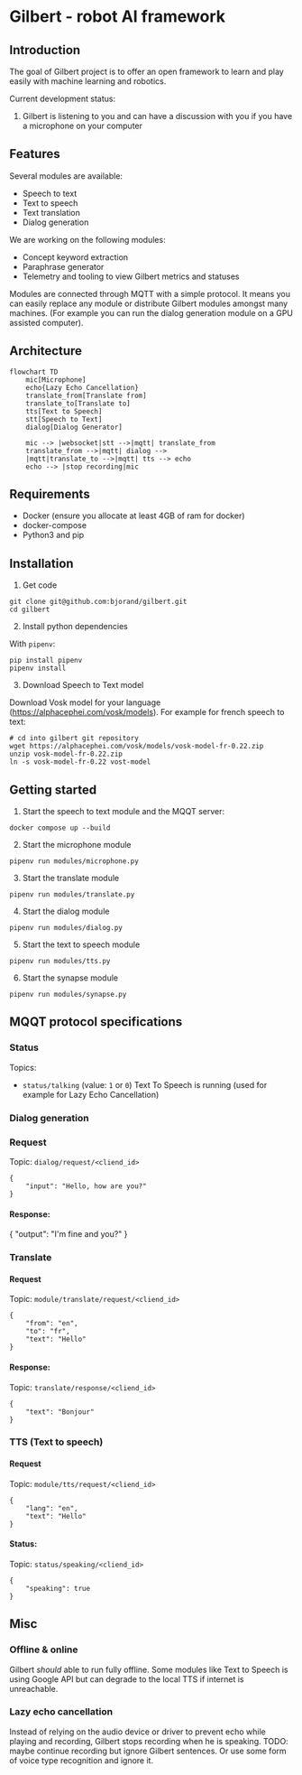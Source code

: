 # Gilbert - robot AI framework

## Introduction

The goal of Gilbert project is to offer an open framework to learn and play easily with machine learning and robotics.

Current development status:
1. Gilbert is listening to you and can have a discussion with you if you have a microphone on your computer

## Features

Several modules are available:
- Speech to text
- Text to speech
- Text translation
- Dialog generation

We are working on the following modules:
- Concept keyword extraction
- Paraphrase generator
- Telemetry and tooling to view Gilbert metrics and statuses


Modules are connected through MQTT with a simple protocol. It means you can easily replace any module or distribute Gilbert modules amongst many machines. (For example you can run the dialog generation module on a GPU assisted computer).

## Architecture

```mermaid
flowchart TD
    mic[Microphone]
    echo{Lazy Echo Cancellation}
    translate_from[Translate from]
    translate_to[Translate to]
    tts[Text to Speech]
    stt[Speech to Text]
    dialog[Dialog Generator]

    mic --> |websocket|stt -->|mqtt| translate_from
    translate_from -->|mqtt| dialog -->
    |mqtt|translate_to -->|mqtt| tts --> echo
    echo --> |stop recording|mic

```

## Requirements

- Docker (ensure you allocate at least 4GB of ram for docker)
- docker-compose
- Python3 and pip

## Installation

1. Get code
```
git clone git@github.com:bjorand/gilbert.git
cd gilbert

```

2. Install python dependencies

With `pipenv`:

```
pip install pipenv
pipenv install
```

3. Download Speech to Text model

Download Vosk model for your language (https://alphacephei.com/vosk/models). For example for french speech to text:

```
# cd into gilbert git repository
wget https://alphacephei.com/vosk/models/vosk-model-fr-0.22.zip
unzip vosk-model-fr-0.22.zip
ln -s vosk-model-fr-0.22 vost-model
```

## Getting started

1. Start the speech to text module and the MQQT server:

```
docker compose up --build
```

2. Start the microphone module

```
pipenv run modules/microphone.py
```

3. Start the translate module

```
pipenv run modules/translate.py
```

4. Start the dialog module

```
pipenv run modules/dialog.py
```

5. Start the text to speech module

```
pipenv run modules/tts.py
```

6. Start the synapse module

```
pipenv run modules/synapse.py
```

## MQQT protocol specifications

### Status

Topics:

- `status/talking` (value: `1` or `0`) Text To Speech is running (used for example for Lazy Echo Cancellation)

### Dialog generation

### Request

Topic: `dialog/request/<cliend_id>`

```
{
    "input": "Hello, how are you?"
}
```

#### Response:

{
    "output": "I'm fine and you?"
}

### Translate

#### Request

Topic: `module/translate/request/<cliend_id>`

```
{
    "from": "en",
    "to": "fr",
    "text": "Hello"
}
```

#### Response:

Topic: `translate/response/<cliend_id>`

```
{
    "text": "Bonjour"
}
```
### TTS (Text to speech)

#### Request

Topic: `module/tts/request/<cliend_id>`

```
{
    "lang": "en",
    "text": "Hello"
}
```

#### Status:

Topic: `status/speaking/<cliend_id>`

```
{
    "speaking": true
}
```


## Misc

### Offline & online

Gilbert _should_ able to run fully offline. Some modules like Text to Speech is using Google API but can degrade to the local TTS if internet is unreachable.



### Lazy echo cancellation

Instead of relying on the audio device or driver to prevent echo while playing and recording, Gilbert stops recording when he is speaking.
TODO: maybe continue recording but ignore Gilbert sentences. Or use some form of voice type recognition and ignore it.

